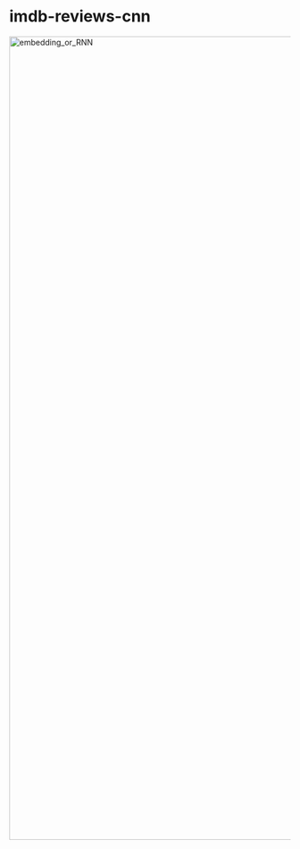 # imdb-reviews-cnn

<img width="1440" alt="embedding_or_RNN" src="https://github.com/margot95/imdb-reviews-cnn/assets/102953241/d20cef51-2c60-413f-8a10-1440aa9da761">
